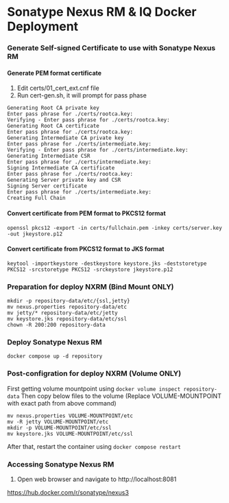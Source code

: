 # Sonatype Nexus RM & IQ Docker Deployment

### Generate Self-signed Certificate to use with Sonatype Nexus RM
#### Generate PEM format certificate
1. Edit certs/01_cert_ext.cnf file
1. Run cert-gen.sh, it will prompt for pass phase
```
Generating Root CA private key
Enter pass phrase for ./certs/rootca.key:
Verifying - Enter pass phrase for ./certs/rootca.key:
Generating Root CA certificate
Enter pass phrase for ./certs/rootca.key:
Generating Intermediate CA private key
Enter pass phrase for ./certs/intermediate.key:
Verifying - Enter pass phrase for ./certs/intermediate.key:
Generating Intermediate CSR
Enter pass phrase for ./certs/intermediate.key:
Signing Intermediate CA certificate
Enter pass phrase for ./certs/rootca.key:
Generating Server private key and CSR
Signing Server certificate
Enter pass phrase for ./certs/intermediate.key:
Creating Full Chain
```

#### Convert certificate from PEM format to PKCS12 format
``` openssl pkcs12 -export -in certs/fullchain.pem -inkey certs/server.key -out jkeystore.p12 ```

#### Convert certificate from PKCS12 format to JKS format
``` keytool -importkeystore -destkeystore keystore.jks -deststoretype PKCS12 -srcstoretype PKCS12 -srckeystore jkeystore.p12 ```

### Preparation for deploy NXRM (Bind Mount ONLY)
```
mkdir -p repository-data/etc/{ssl,jetty}
mv nexus.properties repository-data/etc
mv jetty/* repository-data/etc/jetty
mv keystore.jks repository-data/etc/ssl
chown -R 200:200 repository-data
```

### Deploy Sonatype Nexus RM
``` docker compose up -d repository ```

### Post-configration for deploy NXRM (Volume ONLY)
First getting volume mountpoint using ``` docker volume inspect repository-data ```
Then copy below files to the volume (Replace VOLUME-MOUNTPOINT with exact path from above command)
```
mv nexus.properties VOLUME-MOUNTPOINT/etc
mv -R jetty VOLUME-MOUNTPOINT/etc
mkdir -p VOLUME-MOUNTPOINT/etc/ssl
mv keystore.jks VOLUME-MOUNTPOINT/etc/ssl
```
After that, restart the container using ``` docker compose restart ```

### Accessing Sonatype Nexus RM
1. Open web browser and navigate to http://localhost:8081





https://hub.docker.com/r/sonatype/nexus3